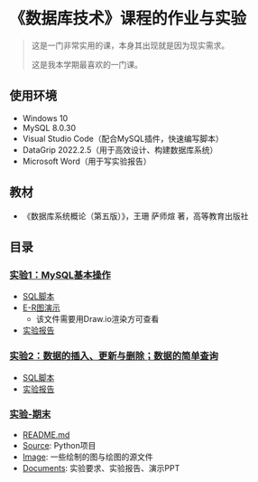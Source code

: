 # 《数据库技术》课程的作业与实验

> 这是一门非常实用的课，本身其出现就是因为现实需求。
>
> 这是我本学期最喜欢的一门课。

## 使用环境

* Windows 10
* MySQL 8.0.30
* Visual Studio Code（配合MySQL插件，快速编写脚本）
* DataGrip 2022.2.5（用于高效设计、构建数据库系统）
* Microsoft Word（用于写实验报告）

## 教材

* 《数据库系统概论（第五版）》，王珊 萨师煊 著，高等教育出版社

## 目录

### [实验1：MySQL基本操作](./实验1/)

* [SQL脚本](./实验1/script.sql)
* [E-R图演示](./实验1/World库中的E-R图.drawio)
  * 该文件需要用Draw.io渲染方可查看
* [实验报告](./实验1/Report.pdf)

### [实验2：数据的插入、更新与删除；数据的简单查询](./实验2/)

* [SQL脚本](./实验2/script.sql)
* [实验报告](./实验2/Report.pdf)

### [实验-期末](./实验-期末/)

* [README.md](./实验-期末/README.md)
* [Source](./实验-期末/Source/): Python项目
* [Image](./实验-期末/Image/): 一些绘制的图与绘图的源文件
* [Documents](./实验-期末/Documents/): 实验要求、实验报告、演示PPT
